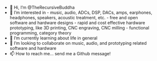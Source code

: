 - 👋  Hi, I’m @TheRecursiveBuddha
- 👀  I’m interested in 
      - music, audio, ADCs, DSP, DACs, amps, earphones, headphones, speakers, acoustic treatment, etc.
      - free and open software and hardware designs
      - rapid and cost effective hardware prototyping, like 3D printing, CNC engraving, CNC milling
      - functional programming, category theory
- 🌱  I’m currently learning about life in general
- 💞️  I’m looking to collaborate on music, audio, and prototyping related software and hardware
- 📫  How to reach me... send me a Github message!

